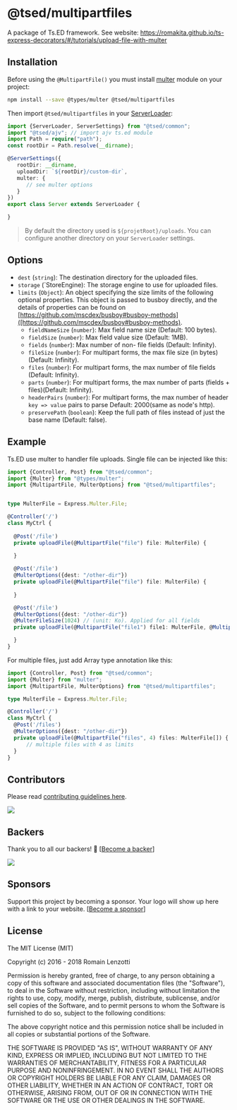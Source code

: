 # @tsed/multipartfiles

A package of Ts.ED framework. See website: https://romakita.github.io/ts-express-decorators/#/tutorials/upload-file-with-multer

## Installation

Before using the `@MultipartFile()` you must install [multer](https://github.com/expressjs/multer) module on your project:

```bash
npm install --save @types/multer @tsed/multipartfiles
```

Then import `@tsed/multipartfiles` in your [ServerLoader](api/common/server/serverloader.md):

```typescript
import {ServerLoader, ServerSettings} from "@tsed/common";
import "@tsed/ajv"; // import ajv ts.ed module
import Path = require("path");
const rootDir = Path.resolve(__dirname);

@ServerSettings({
   rootDir: __dirname,
   uploadDir: `${rootDir}/custom-dir`,                                    
   multer: {
      // see multer options
   }
})
export class Server extends ServerLoader {

}
```

> By default the directory used is `${projetRoot}/uploads`. You can configure another directory on your `ServerLoader` settings.


## Options

- `dest` (`string`): The destination directory for the uploaded files.
- `storage` (`StoreEngine): The storage engine to use for uploaded files.
- `limits` (`Object`): An object specifying the size limits of the following optional properties. This object is passed to busboy directly, and the details of properties can be found on [https://github.com/mscdex/busboy#busboy-methods]([https://github.com/mscdex/busboy#busboy-methods).
  - `fieldNameSize` (`number`): Max field name size (Default: 100 bytes).
  - `fieldSize` (`number`): Max field value size (Default: 1MB).
  - `fields` (`number`): Max number of non- file fields (Default: Infinity).
  - `fileSize` (`number`): For multipart forms, the max file size (in bytes)(Default: Infinity).
  - `files` (`number`): For multipart forms, the max number of file fields (Default: Infinity).
  - `parts` (`number`): For multipart forms, the max number of parts (fields + files)(Default: Infinity).
  - `headerPairs` (`number`): For multipart forms, the max number of header `key => value` pairs to parse Default: 2000(same as node's http).
  - `preservePath` (`boolean`): Keep the full path of files instead of just the base name (Default: false).


## Example 

Ts.ED use multer to handler file uploads. Single file can be injected like this:

```typescript
import {Controller, Post} from "@tsed/common";
import {Multer} from "@types/multer";
import {MultipartFile, MulterOptions} from "@tsed/multipartfiles";


type MulterFile = Express.Multer.File;

@Controller('/')
class MyCtrl {
    
  @Post('/file')
  private uploadFile(@MultipartFile("file") file: MulterFile) {

  }
     
  @Post('/file')
  @MulterOptions({dest: "/other-dir"})
  private uploadFile(@MultipartFile("file") file: MulterFile) {
         
  }

  @Post('/file')
  @MulterOptions({dest: "/other-dir"})
  @MulterFileSize(1024) // (unit: Ko). Applied for all fields
  private uploadFile(@MultipartFile("file1") file1: MulterFile, @MultipartFile("file2") file2: MulterFile) {

  }
}
```

For multiple files, just add Array type annotation like this:

```typescript
import {Controller, Post} from "@tsed/common";
import {Multer} from "multer";
import {MultipartFile, MulterOptions} from "@tsed/multipartfiles";

type MulterFile = Express.Multer.File;

@Controller('/')
class MyCtrl {
  @Post('/files')
  @MulterOptions({dest: "/other-dir"})
  private uploadFile(@MultipartFile("files", 4) files: MulterFile[]) {
      // multiple files with 4 as limits
  }
}
```

## Contributors
Please read [contributing guidelines here](./CONTRIBUTING.md).

<a href="https://github.com/romakita/ts-express-decorators/graphs/contributors"><img src="https://opencollective.com/tsed/contributors.svg?width=890" /></a>


## Backers

Thank you to all our backers! 🙏 [[Become a backer](https://opencollective.com/tsed#backer)]

<a href="https://opencollective.com/tsed#backers" target="_blank"><img src="https://opencollective.com/tsed/tiers/backer.svg?width=890"></a>


## Sponsors

Support this project by becoming a sponsor. Your logo will show up here with a link to your website. [[Become a sponsor](https://opencollective.com/tsed#sponsor)]

## License

The MIT License (MIT)

Copyright (c) 2016 - 2018 Romain Lenzotti

Permission is hereby granted, free of charge, to any person obtaining a copy of this software and associated documentation files (the "Software"), to deal in the Software without restriction, including without limitation the rights to use, copy, modify, merge, publish, distribute, sublicense, and/or sell copies of the Software, and to permit persons to whom the Software is furnished to do so, subject to the following conditions:

The above copyright notice and this permission notice shall be included in all copies or substantial portions of the Software.

THE SOFTWARE IS PROVIDED "AS IS", WITHOUT WARRANTY OF ANY KIND, EXPRESS OR IMPLIED, INCLUDING BUT NOT LIMITED TO THE WARRANTIES OF MERCHANTABILITY, FITNESS FOR A PARTICULAR PURPOSE AND NONINFRINGEMENT. IN NO EVENT SHALL THE AUTHORS OR COPYRIGHT HOLDERS BE LIABLE FOR ANY CLAIM, DAMAGES OR OTHER LIABILITY, WHETHER IN AN ACTION OF CONTRACT, TORT OR OTHERWISE, ARISING FROM, OUT OF OR IN CONNECTION WITH THE SOFTWARE OR THE USE OR OTHER DEALINGS IN THE SOFTWARE.
